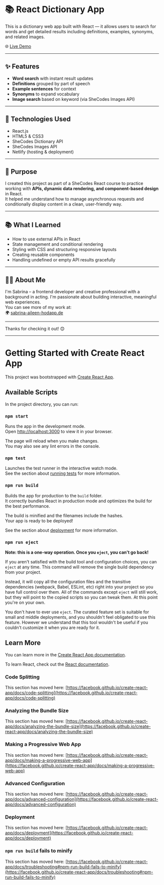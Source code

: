 # 📚 React Dictionary App

This is a dictionary web app built with React — it allows users to search for words and get detailed results including definitions, examples, synonyms, and related images.

🌐 [Live Demo](https://react-dictionaryapp-project.netlify.app)

---

## ✨ Features

- **Word search** with instant result updates
- **Definitions** grouped by part of speech
- **Example sentences** for context
- **Synonyms** to expand vocabulary
- **Image search** based on keyword (via SheCodes Images API)

---

## 🔧 Technologies Used

- React.js  
- HTML5 & CSS3  
- SheCodes Dictionary API  
- SheCodes Images API  
- Netlify (hosting & deployment)

---

## 🎯 Purpose

I created this project as part of a SheCodes React course to practice working with **APIs, dynamic data rendering, and component-based design** in React.  
It helped me understand how to manage asynchronous requests and conditionally display content in a clean, user-friendly way.

---

## 📚 What I Learned

- How to use external APIs in React  
- State management and conditional rendering  
- Styling with CSS and structuring responsive layouts  
- Creating reusable components  
- Handling undefined or empty API results gracefully

---

## 🙋‍♀️ About Me

I'm Sabrina – a frontend developer and creative professional with a background in acting. I'm passionate about building interactive, meaningful web experiences.  
You can see more of my work at:  
🌍 [sabrina-aileen-hodapp.de](https://www.sabrina-aileen-hodapp.de)

---

Thanks for checking it out! 😊  

___

# Getting Started with Create React App

This project was bootstrapped with [Create React App](https://github.com/facebook/create-react-app).

## Available Scripts

In the project directory, you can run:

### `npm start`

Runs the app in the development mode.\
Open [http://localhost:3000](http://localhost:3000) to view it in your browser.

The page will reload when you make changes.\
You may also see any lint errors in the console.

### `npm test`

Launches the test runner in the interactive watch mode.\
See the section about [running tests](https://facebook.github.io/create-react-app/docs/running-tests) for more information.

### `npm run build`

Builds the app for production to the `build` folder.\
It correctly bundles React in production mode and optimizes the build for the best performance.

The build is minified and the filenames include the hashes.\
Your app is ready to be deployed!

See the section about [deployment](https://facebook.github.io/create-react-app/docs/deployment) for more information.

### `npm run eject`

**Note: this is a one-way operation. Once you `eject`, you can't go back!**

If you aren't satisfied with the build tool and configuration choices, you can `eject` at any time. This command will remove the single build dependency from your project.

Instead, it will copy all the configuration files and the transitive dependencies (webpack, Babel, ESLint, etc) right into your project so you have full control over them. All of the commands except `eject` will still work, but they will point to the copied scripts so you can tweak them. At this point you're on your own.

You don't have to ever use `eject`. The curated feature set is suitable for small and middle deployments, and you shouldn't feel obligated to use this feature. However we understand that this tool wouldn't be useful if you couldn't customize it when you are ready for it.

## Learn More

You can learn more in the [Create React App documentation](https://facebook.github.io/create-react-app/docs/getting-started).

To learn React, check out the [React documentation](https://reactjs.org/).

### Code Splitting

This section has moved here: [https://facebook.github.io/create-react-app/docs/code-splitting](https://facebook.github.io/create-react-app/docs/code-splitting)

### Analyzing the Bundle Size

This section has moved here: [https://facebook.github.io/create-react-app/docs/analyzing-the-bundle-size](https://facebook.github.io/create-react-app/docs/analyzing-the-bundle-size)

### Making a Progressive Web App

This section has moved here: [https://facebook.github.io/create-react-app/docs/making-a-progressive-web-app](https://facebook.github.io/create-react-app/docs/making-a-progressive-web-app)

### Advanced Configuration

This section has moved here: [https://facebook.github.io/create-react-app/docs/advanced-configuration](https://facebook.github.io/create-react-app/docs/advanced-configuration)

### Deployment

This section has moved here: [https://facebook.github.io/create-react-app/docs/deployment](https://facebook.github.io/create-react-app/docs/deployment)

### `npm run build` fails to minify

This section has moved here: [https://facebook.github.io/create-react-app/docs/troubleshooting#npm-run-build-fails-to-minify](https://facebook.github.io/create-react-app/docs/troubleshooting#npm-run-build-fails-to-minify)
